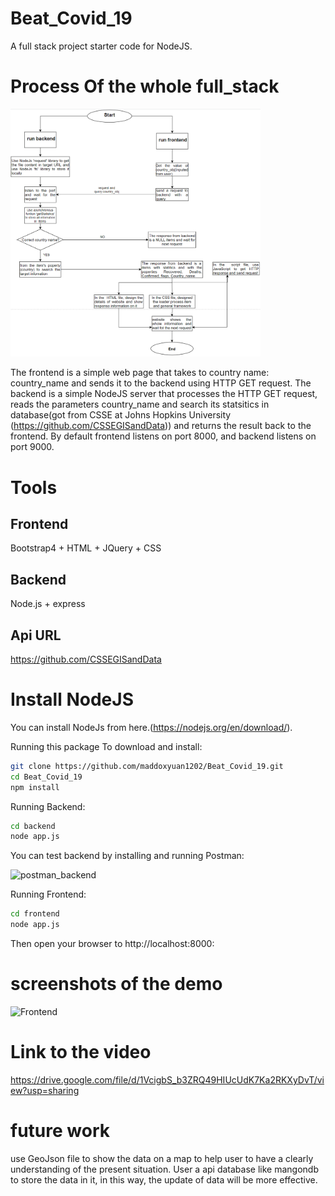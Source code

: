 # Beat_Covid_19
A full stack project starter code for NodeJS.

# Process Of the whole full_stack
<img alt="Diagram" src="Full_stack_process.PNG" width="400" text-align="center">

The frontend is a simple web page that takes to country name: country_name and sends it to the backend using HTTP GET request.
The backend is a simple NodeJS server that processes the HTTP GET request, reads the parameters country_name and search its statsitics in database(got from CSSE at Johns Hopkins University (https://github.com/CSSEGISandData)) and returns the result back to the frontend.
By default frontend listens on port 8000, and backend listens on port 9000.

# Tools
## Frontend
 Bootstrap4 + HTML + JQuery + CSS
## Backend  
 Node.js + express 
## Api URL
 https://github.com/CSSEGISandData

# Install NodeJS
You can install NodeJs from here.(https://nodejs.org/en/download/).

Running this package
To download and install:

```bash
git clone https://github.com/maddoxyuan1202/Beat_Covid_19.git
cd Beat_Covid_19
npm install
```
Running Backend:
```bash
cd backend
node app.js
```
You can test backend by installing and running Postman:

<img alt="postman_backend" src="backend/postman_backend.png" width="400">

Running Frontend:
```bash
cd frontend
node app.js
```
Then open your browser to http://localhost:8000:

# screenshots of the demo
<img alt="Frontend" src="frontend.png" width="400">

# Link to the video
https://drive.google.com/file/d/1VcigbS_b3ZRQ49HIUcUdK7Ka2RKXyDvT/view?usp=sharing

# future work
use GeoJson file to show the data on a map to help user to have a clearly understanding of the present situation. User a api database like mangondb to store the data in it, in this way, the update of data will be more effective. 
